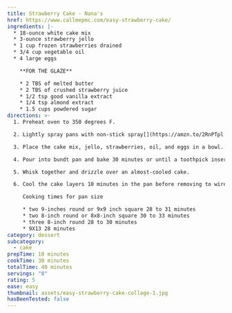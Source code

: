```yaml
---
title: Strawberry Cake - Nana's
href: https://www.callmepmc.com/easy-strawberry-cake/
ingredients: |-
  * 18-ounce white cake mix
  * 3-ounce strawberry jello
  * 1 cup frozen strawberries drained
  * 3/4 cup vegetable oil
  * 4 large eggs

    **FOR THE GLAZE**

    * 2 TBS of melted butter
    * 2 TBS of crushed strawberry juice
    * 1/2 tsp good vanilla extract
    * 1/4 tsp almond extract
    * 1.5 cups powdered sugar
directions: >-
  1. Preheat oven to 350 degrees F. 

  2. Lightly spray pans with non-stick spray[](https://amzn.to/2RnPTpl "cake release"). 

  3. Place the cake mix, jello, strawberries, oil, and eggs in a bowl.  Mix 3 minutes, stopping to scrape the sides of the bowl a couple of times.

  4. Pour into bundt pan and bake 30 minutes or until a toothpick inserted in center comes out clean. 

  5. Whisk together and drizzle over an almost-cooled cake.

  6. Cool the cake layers 10 minutes in the pan before removing to wire rack. Wait until the cake is completely cool before frosting.

     Cooking times for pan size

     * two 9-inches round or 9x9 inch square 28 to 31 minutes
     * two 8-inch round or 8x8-inch square 30 to 33 minutes
     * three 8-inch round 28 to 30 minutes
     * 9X13 28 minutes
category: dessert
subcategory:
  - cake
prepTime: 10 minutes
cookTime: 30 minutes
totalTime: 40 minutes
servings: "8"
rating: 5
ease: easy
thumbnail: assets/easy-strawberry-cake-collage-1.jpg
hasBeenTested: false
---
```

